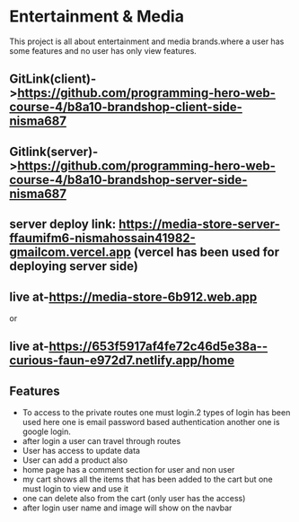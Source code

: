 
# Entertainment & Media

This project is all about entertainment and media brands.where a user has some features and no user has only view features.

## GitLink(client)->https://github.com/programming-hero-web-course-4/b8a10-brandshop-client-side-nisma687

## Gitlink(server)->https://github.com/programming-hero-web-course-4/b8a10-brandshop-server-side-nisma687

## server deploy link: https://media-store-server-ffaumifm6-nismahossain41982-gmailcom.vercel.app (vercel has been used for deploying server side)

## live at-https://media-store-6b912.web.app 
or 
## live at-https://653f5917af4fe72c46d5e38a--curious-faun-e972d7.netlify.app/home


## Features

- To access to the private routes one must login.2 types of login has been used here one is email password based authentication another one is google login.
- after login a user can travel through routes 
- User has access to update data
- User can add a product also
- home page has a comment section for user and non user
- my cart shows all the items that has been added to the cart but one must login to view and use it
- one can delete also from the cart (only user has the access)
- after login user name and image will show on the navbar


